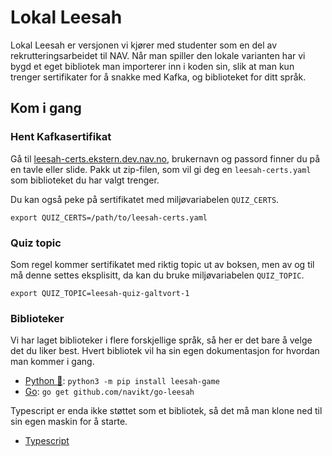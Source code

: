 # Lokal Leesah

Lokal Leesah er versjonen vi kjører med studenter som en del av rekrutteringsarbeidet til NAV.
Når man spiller den lokale varianten har vi bygd et eget bibliotek man importerer inn i koden sin,
slik at man kun trenger sertifikater for å snakke med Kafka, og biblioteket for ditt språk.

## Kom i gang

### Hent Kafkasertifikat

Gå til [leesah-certs.ekstern.dev.nav.no](https://leesah-certs.ekstern.dev.nav.no), brukernavn og passord finner du på en tavle eller slide.
Pakk ut zip-filen, som vil gi deg en `leesah-certs.yaml` som biblioteket du har valgt trenger.

Du kan også peke på sertifikatet med miljøvariabelen `QUIZ_CERTS`.

```shell
export QUIZ_CERTS=/path/to/leesah-certs.yaml
```

### Quiz topic

Som regel kommer sertifikatet med riktig topic ut av boksen, men av og til må denne settes eksplisitt, da kan du bruke miljøvariabelen `QUIZ_TOPIC`.

```shell
export QUIZ_TOPIC=leesah-quiz-galtvort-1
```

### Biblioteker

Vi har laget biblioteker i flere forskjellige språk, så her er det bare å velge det du liker best.
Hvert bibliotek vil ha sin egen dokumentasjon for hvordan man kommer i gang.

- [Python 🐍](https://github.com/navikt/leesah-game-python): `python3 -m pip install leesah-game`
- [Go](https://github.com/navikt/go-leesah): `go get github.com/navikt/go-leesah`

Typescript er enda ikke støttet som et bibliotek, så det må man klone ned til sin egen maskin for å starte.
- [Typescript](https://github.com/navikt/leesah-game-starter-ts)
